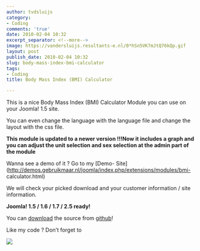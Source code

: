 ```yaml
---
author: tvdsluijs
category:
- Coding
comments: 'true'
date: 2010-02-04 10:32
excerpt_separator: <!--more-->
image: https://vandersluijs.resultants-e.nl/0*hSn5VK7mJtQ76kQp.gif
layout: post
publish_date: 2010-02-04 10:32
slug: body-mass-index-bmi-calculator
tags:
- Coding
title: Body Mass Index (BMI) Calculator

---
```

This is a nice Body Mass Index (BMI) Calculator Module you can use on your
Joomla! 1.5 site.

You can even change the language with the language file and change the layout
with the css file.

 **This module is updated to a newer version !!!Now it includes a graph and
you can adjust the unit selection and sex selection at the admin part of the
module**

Wanna see a demo of it ? Go to my [Demo-
Site](http://demos.gebruikmaar.nl/joomla/index.php/extensions/modules/bmi-
calculator.html)  
  
We will check your picked download and your customer information / site
information.  
  
 **Joomla! 1.5 / 1.6 / 1.7 / 2.5 ready!**  
  
You can [download](https://github.com/tvdsluijs/bmi-calc/) the source from
[github](https://github.com/tvdsluijs/bmi-calc/)!  
  
Like my code ? Don’t forget to

![](https://vandersluijs.resultants-e.nl/0*hSn5VK7mJtQ76kQp.gif)

